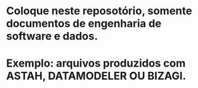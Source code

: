 # Coloque neste reposotório, somente documentos de engenharia de software e dados.
# Exemplo: arquivos produzidos com ASTAH, DATAMODELER OU BIZAGI.

